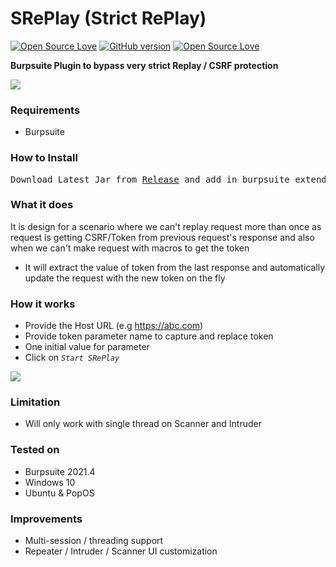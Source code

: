 # SRePlay (Strict RePlay)
[![Open Source Love](https://badges.frapsoft.com/os/v1/open-source.svg?v=102)](https://github.com/ellerbrock/open-source-badge/)
[![GitHub version](https://d25lcipzij17d.cloudfront.net/badge.svg?id=gh&type=0.2&v=1.0&x2=0)](http://badge.fury.io/gh/boennemann%2Fbadges)
[![Open Source Love](https://badges.frapsoft.com/os/mit/mit.svg?v=102)](https://github.com/ellerbrock/open-source-badge/)

**Burpsuite Plugin to bypass very strict Replay / CSRF protection**

<img src="https://i.imgur.com/TQmGDqD.png" />

### Requirements
- Burpsuite

### How to Install
<pre>Download Latest Jar from <a href="https://github.com/Ebryx/SRePlay/releases/tag/v1.0" target=_blank>Release</a> and add in burpsuite extender</pre>

### What it does
It is design for a scenario where we can't replay request more than once as request is getting CSRF/Token from previous request's response and also when we can't make request with macros to get the token

- It will extract the value of token from the last response and automatically update the request with the new token on the fly 

### How it works
- Provide the Host URL (e.g https://abc.com)
- Provide token parameter name to capture and replace token
- One initial value for parameter
- Click on *`Start SRePlay`* 

<img src="https://i.imgur.com/bbaOXmH.png" />

### Limitation
- Will only work with single thread on Scanner and Intruder 

### Tested on
- Burpsuite 2021.4
- Windows 10
- Ubuntu & PopOS

### Improvements
- Multi-session / threading support
- Repeater / Intruder / Scanner UI customization
